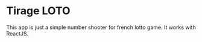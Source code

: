 # Tirage LOTO

This app is just a simple number shooter for french lotto game. It works with ReactJS.
